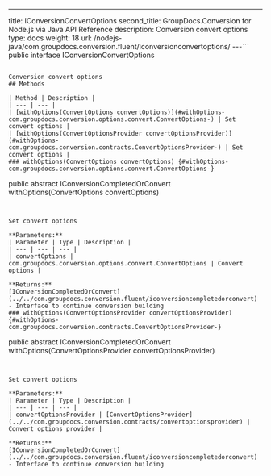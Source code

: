 ---
title: IConversionConvertOptions
second_title: GroupDocs.Conversion for Node.js via Java API Reference
description: Conversion convert options
type: docs
weight: 18
url: /nodejs-java/com.groupdocs.conversion.fluent/iconversionconvertoptions/
---```
public interface IConversionConvertOptions
```

Conversion convert options
## Methods

| Method | Description |
| --- | --- |
| [withOptions(ConvertOptions convertOptions)](#withOptions-com.groupdocs.conversion.options.convert.ConvertOptions-) | Set convert options |
| [withOptions(ConvertOptionsProvider convertOptionsProvider)](#withOptions-com.groupdocs.conversion.contracts.ConvertOptionsProvider-) | Set convert options |
### withOptions(ConvertOptions convertOptions) {#withOptions-com.groupdocs.conversion.options.convert.ConvertOptions-}
```
public abstract IConversionCompletedOrConvert withOptions(ConvertOptions convertOptions)
```


Set convert options

**Parameters:**
| Parameter | Type | Description |
| --- | --- | --- |
| convertOptions | com.groupdocs.conversion.options.convert.ConvertOptions | Convert options |

**Returns:**
[IConversionCompletedOrConvert](../../com.groupdocs.conversion.fluent/iconversioncompletedorconvert) - Interface to continue conversion building
### withOptions(ConvertOptionsProvider convertOptionsProvider) {#withOptions-com.groupdocs.conversion.contracts.ConvertOptionsProvider-}
```
public abstract IConversionCompletedOrConvert withOptions(ConvertOptionsProvider convertOptionsProvider)
```


Set convert options

**Parameters:**
| Parameter | Type | Description |
| --- | --- | --- |
| convertOptionsProvider | [ConvertOptionsProvider](../../com.groupdocs.conversion.contracts/convertoptionsprovider) | Convert options provider |

**Returns:**
[IConversionCompletedOrConvert](../../com.groupdocs.conversion.fluent/iconversioncompletedorconvert) - Interface to continue conversion building
